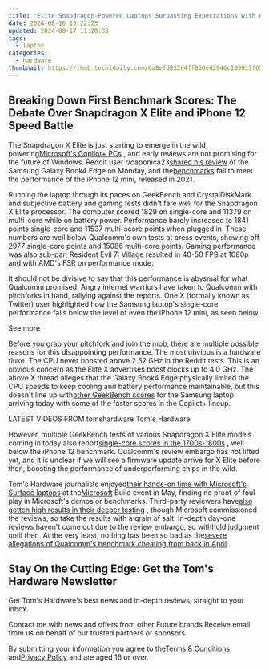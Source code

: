 ```yaml
---
title: "Elite Snapdragon-Powered Laptops Surpassing Expectations with Over 15H Battery Life: How They Stack Up Against Intel Competitors"
date: 2024-08-16 15:22:25
updated: 2024-08-17 11:28:38
tags:
  - laptop
categories:
  - hardware
thumbnail: https://thmb.techidaily.com/0a8efd832e4ff850ed2946c105917f658a3e5ec7d74782a26831b6d30a49981c.jpg
---
```


## Breaking Down First Benchmark Scores: The Debate Over Snapdragon X Elite and iPhone 12 Speed Battle

The Snapdragon X Elite is just starting to emerge in the wild, powering[Microsoft's Copilot+ PCs](https://tools.techidaily.com) , and early reviews are not promising for the future of Windows. Reddit user r/caponica23[shared his review](https://www.reddit.com/r/GalaxyBook/comments/1dd7t0v/samsung%5Fgalaxy%5Fbook%5Fedge%5F14%5Fx%5Felite%5Finitial/) of the Samsung Galaxy Book4 Edge on Monday, and the[benchmarks](https://tools.techidaily.com) fail to meet the performance of the iPhone 12 mini, released in 2021\.

 Running the laptop through its paces on GeekBench and CrystalDiskMark and subjective battery and gaming tests didn't fare well for the Snapdragon X Elite processor. The computer scored 1829 on single-core and 11379 on multi-core while on battery power. Performance barely increased to 1841 points single-core and 11537 multi-score points when plugged in. These numbers are well below Qualcomm's own tests at press events, showing off 2977 single-core points and 15086 multi-core points. Gaming performance was also sub-par; Resident Evil 7: Village resulted in 40-50 FPS at 1080p and with AMD's FSR on performance mode.

 It should not be divisive to say that this performance is abysmal for what Qualcomm promised. Angry internet warriors have taken to Qualcomm with pitchforks in hand, rallying against the reports. One X (formally known as Twitter) user highlighted how the Samsung laptop's single-core performance falls below the level of even the iPhone 12 mini, as seen below.

 See more

 Before you grab your pitchfork and join the mob, there are multiple possible reasons for this disappointing performance. The most obvious is a hardware fluke. The CPU never boosted above 2.52 GHz in the Reddit tests. This is an obvious concern as the Elite X advertises boost clocks up to 4.0 GHz. The above X thread alleges that the Galaxy Book4 Edge physically limited the CPU speeds to keep cooling and battery performance maintainable, but this doesn't line up with[other GeekBench scores](https://browser.geekbench.com/v6/cpu/6498038) for the Samsung laptop arriving today with some of the faster scores in the Copilot+ lineup.

 LATEST VIDEOS FROM tomshardware Tom's Hardware

 However, multiple GeekBench tests of various Snapdragon X Elite models coming in today also report[single-core scores in the 1700s-1800s](https://browser.geekbench.com/search?utf8=%E2%9C%93&q=snapdragon+x+elite) , well below the iPhone 12 benchmark. Qualcomm's review embargo has not lifted yet, and it is unclear if we will see a firmware update arrive for X Elite before then, boosting the performance of underperforming chips in the wild.

 Tom's Hardware journalists enjoyed[their hands-on time with Microsoft's Surface laptops](https://tools.techidaily.com) at the[Microsoft](https://tools.techidaily.com) Build event in May, finding no proof of foul play in Microsoft's demos or benchmarks. Third-party reviewers have[also gotten high results in their deeper testing](https://tools.techidaily.com) , though Microsoft commissioned the reviews, so take the results with a grain of salt. In-depth day-one reviews haven't come out due to the review embargo, so withhold judgment until then. At the very least, nothing has been so bad as the[severe allegations of Qualcomm's benchmark cheating from back in April](https://tools.techidaily.com) .

## Stay On the Cutting Edge: Get the Tom's Hardware Newsletter

 Get Tom's Hardware's best news and in-depth reviews, straight to your inbox.

 Contact me with news and offers from other Future brands  Receive email from us on behalf of our trusted partners or sponsors

 By submitting your information you agree to the[Terms & Conditions](https://futureplc.com/terms-conditions/) and[Privacy Policy](https://futureplc.com/privacy-policy/) and are aged 16 or over.

<ins class="adsbygoogle"
     style="display:block"
     data-ad-format="autorelaxed"
     data-ad-client="ca-pub-7571918770474297"
     data-ad-slot="1223367746"></ins>



<ins class="adsbygoogle"
     style="display:block"
     data-ad-client="ca-pub-7571918770474297"
     data-ad-slot="8358498916"
     data-ad-format="auto"
     data-full-width-responsive="true"></ins>
